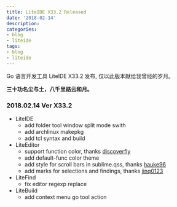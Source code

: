```yaml
---
title: LiteIDE X33.2 Released
date: '2018-02-14'
description:
categories:
- blog
- liteide
tags:
- blog
- liteide
---
```


Go 语言开发工具 LiteIDE X33.2 发布, 仅以此版本献给我曾经的岁月。

**三十功名尘与土，八千里路云和月。**


### 2018.02.14 Ver X33.2
* LiteIDE
	* add folder tool window split mode swith
	* add archlinux makepkg
	* add tcl syntax and build
* LiteEditor
	* support function color, thanks [discoverfly](https://github.com/discoverfly)
	* add default-func color theme
	* add style for scroll bars in sublime.qss, thanks [hauke96](https://github.com/hauke96)
	* add marks for selections and findings, thanks [jinq0123](https://github.com/jinq0123)
* LiteFind
	* fix editor regexp replace
* LiteBuild
	* add context menu go tool action
